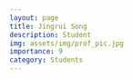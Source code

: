 ```yaml
---
layout: page
title: Jingrui Song
description: Student
img: assets/img/prof_pic.jpg
importance: 9
category: Students
---
```

